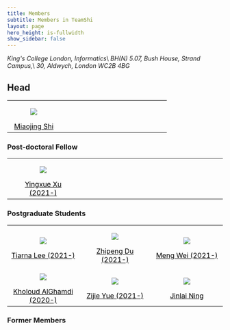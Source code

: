 ```yaml
---
title: Members
subtitle: Members in TeamShi
layout: page
hero_height: is-fullwidth
show_sidebar: false
---
```

*King's College London, Informatics*\\
*BH(N) 5.07, Bush House, Strand Campus,*\\
*30, Aldwych, London WC2B 4BG*
## Head
<div>
    <table>
        <tr align="center">
            <td width="30%">
                            <figure class="image is-128x128">
                              <img class="is-rounded" src="https://www.kcl.ac.uk/importedimages/schools/nms/informatics/miaojing-shi-profile.x850d2601.png?w=320&h=296&crop=160,160,79,20&f=webp">
                            </figure>
                            <a href="https://sites.google.com/site/miaojingshi/home">
                                <font color="#000000">
                                Miaojing Shi
                                </font>
                            </a> 
            </td>
            <td width="30%"></td>
            <td width="30%"></td>
        </tr>
    </table>

</div>


### Post-doctoral Fellow
<div>
    <table width="50%">
        <tr align="center">
           <td width="30%">
                <figure class="image is-128x128">
                  <img class="is-rounded" src="https://bulma.io/images/placeholders/128x128.png">
                </figure>
                <a href="">
                    <font color="#000000">
                    Yingxue Xu (2021-)
                    </font>
                </a>       
           </td>
           <td width="30%"></td>
           <td width="30%"></td>
        </tr>
    </table>
    
</div>


### Postgraduate Students
<div>
    <table width="50%">
        <tr align="center">
            <td width="30%">
                <figure class="image is-128x128">
                   <img class="is-rounded" src="https://bulma.io/images/placeholders/128x128.png">
                </figure>
                <a href="">
                    <font color="#000000">
                    Tiarna Lee (2021-)
                    </font>
                </a>
            </td>
            <td width="30%">
                        <figure class="image is-128x128">
                          <img class="is-rounded" src="https://bulma.io/images/placeholders/128x128.png">
                        </figure>            
                            <a href="">
                                <font color="#000000">
                                Zhipeng Du (2021-)
                                </font>
                            </a>
                    </td>
           <td width="30%">
                <figure class="image is-128x128">
                  <img class="is-rounded" src="https://bulma.io/images/placeholders/128x128.png">
                </figure>
                <a href="">
                    <font color="#000000">
                    Meng Wei (2021-)
                    </font>
                </a>
            </td>
        </tr>
        <tr align="center">
            <td width="30%">
                <figure class="image is-128x128">
                    <img class="is-rounded" src="https://bulma.io/images/placeholders/128x128.png">
                </figure>
                    <a href="">
                        <font color="#000000">
                        Kholoud AlGhamdi (2020-)
                        </font>
                    </a>      
            </td>
            <td width="30%">
                <figure class="image is-128x128">
                    <img class="is-rounded" src="https://i1.rgstatic.net/ii/profile.image/1061340500209664-1630054702888_Q128/Zijie-Yue.jpg">
                </figure>
                <a href="https://www.researchgate.net/profile/Zijie-Yue">
                    <font color="#000000">
                    Zijie Yue (2021-)
                    </font>
                </a>
                </td>
                <td width="30%">
                <figure class="image is-128x128">
                    <img class="is-rounded" src="https://bulma.io/images/placeholders/128x128.png">
                </figure>
                <a href="">
                    <font color="#000000">
                    Jinlai Ning
                    </font>
                </a>  
                </td>
        </tr>
    </table>
</div>

### Former Members

